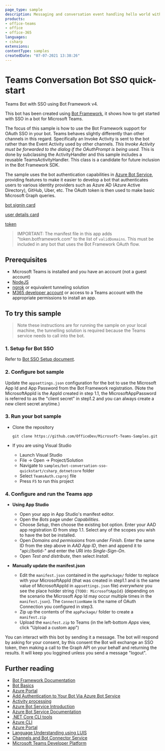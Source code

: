 ```yaml
---
page_type: sample
description: Messaging and conversation event handling hello world with SSO.
products:
- office-teams
- office
- office-365
languages:
- csharp
extensions:
contentType: samples
createdDate: "07-07-2021 13:38:26"
---
```


# Teams Conversation Bot SSO quick-start

Teams Bot with SSO using Bot Framework v4.

This bot has been created using [Bot Framework](https://dev.botframework.com), it shows how to get started with SSO in a bot for Microsoft Teams.

The focus of this sample is how to use the Bot Framework support for OAuth SSO in your bot. Teams behaves slightly differently than other channels in this regard. Specifically an Invoke Activity is sent to the bot rather than the Event Activity used by other channels. _This Invoke Activity must be forwarded to the dialog if the OAuthPrompt is being used._ This is done by subclassing the ActivityHandler and this sample includes a reusable TeamsActivityHandler. This class is a candidate for future inclusion in the Bot Framework SDK.

The sample uses the bot authentication capabilities in [Azure Bot Service](https://docs.botframework.com), providing features to make it easier to develop a bot that authenticates users to various identity providers such as Azure AD (Azure Active Directory), GitHub, Uber, etc. The OAuth token is then used to make basic Microsoft Graph queries.

[bot signin card](Images/BotSignInCard.png)

[user details card](Images/UserDetailsCard.png)

[token](Images/Token.png)

> IMPORTANT: The manifest file in this app adds "token.botframework.com" to the list of `validDomains`. This must be included in any bot that uses the Bot Framework OAuth flow.

## Prerequisites

- Microsoft Teams is installed and you have an account (not a guest account)
-  [NodeJS](https://nodejs.org/en/)
-  [ngrok](https://ngrok.com/) or equivalent tunneling solution
-  [M365 developer account](https://docs.microsoft.com/en-us/microsoftteams/platform/concepts/build-and-test/prepare-your-o365-tenant) or access to a Teams account with the appropriate permissions to install an app.

## To try this sample

> Note these instructions are for running the sample on your local machine, the tunnelling solution is required because
> the Teams service needs to call into the bot.

### 1. Setup for Bot SSO
Refer to [Bot SSO Setup document](../BotSSOSetup.md).

### 2. Configure bot sample

   Update the `appsettings.json` configuration for the bot to use the Microsoft App Id and App Password from the Bot Framework registration. (Note the MicrosoftAppId is the AppId created in step 1.1, the MicrosoftAppPassword is referred to as the "client secret" in step1.2 and you can always create a new client secret anytime.)

### 3. Run your bot sample
- Clone the repository
    ```
    git clone https://github.com/OfficeDev/Microsoft-Teams-Samples.git
    ```

- If you are using Visual Studio
    - Launch Visual Studio
    - File -> Open -> Project/Solution
    - Navigate to `samples/bot-conversation-sso-quickstart/csharp_dotnetcore` folder
    - Select `TeamsAuth.csproj` file
    - Press `F5` to run this project

### 4. Configure and run the Teams app
- **Using App Studio**
    - Open your app in App Studio's manifest editor.
    - Open the *Bots* page under *Capabilities*.
    - Choose *Setup*, then choose the existing bot option. Enter your AAD app registration ID from step 1.1. Select any of the scopes you wish to have the bot be installed.
    - Open *Domains and permissions* from under *Finish*. Enter the same ID from the step above in *AAD App ID*, then and append it to "api://botid-" and enter the URI into *Single-Sign-On*.
    - Open *Test and distribute*, then select *Install*.

- **Manually update the manifest.json**
    - Edit the `manifest.json` contained in the  `appPackage/` folder to replace with your MicrosoftAppId (that was created in step1.1 and is the same value of MicrosoftAppId in `appsettings.json` file) *everywhere* you see the place holder string `{TODO: MicrosoftAppId}` (depending on the scenario the Microsoft App Id may occur multiple times in the `manifest.json`). The `ConnectionName` is the name of OAuth Connection you configured in step3.
    - Zip up the contents of the `appPackage/` folder to create a `manifest.zip`
    - Upload the `manifest.zip` to Teams (in the left-bottom *Apps* view, click "Upload a custom app")

You can interact with this bot by sending it a message. The bot will respond by asking for your consent, by this consent the Bot will exchange an SSO token, then making a call to the Graph API on your behalf and returning the results. It will keep you loggined unless you send a message "logout". 

## Further reading

- [Bot Framework Documentation](https://docs.botframework.com)
- [Bot Basics](https://docs.microsoft.com/azure/bot-service/bot-builder-basics?view=azure-bot-service-4.0)
- [Azure Portal](https://portal.azure.com)
- [Add Authentication to Your Bot Via Azure Bot Service](https://docs.microsoft.com/en-us/azure/bot-service/bot-builder-authentication?view=azure-bot-service-4.0&tabs=csharp)
- [Activity processing](https://docs.microsoft.com/en-us/azure/bot-service/bot-builder-concept-activity-processing?view=azure-bot-service-4.0)
- [Azure Bot Service Introduction](https://docs.microsoft.com/azure/bot-service/bot-service-overview-introduction?view=azure-bot-service-4.0)
- [Azure Bot Service Documentation](https://docs.microsoft.com/azure/bot-service/?view=azure-bot-service-4.0)
- [.NET Core CLI tools](https://docs.microsoft.com/en-us/dotnet/core/tools/?tabs=netcore2x)
- [Azure CLI](https://docs.microsoft.com/cli/azure/?view=azure-cli-latest)
- [Azure Portal](https://portal.azure.com)
- [Language Understanding using LUIS](https://docs.microsoft.com/en-us/azure/cognitive-services/luis/)
- [Channels and Bot Connector Service](https://docs.microsoft.com/en-us/azure/bot-service/bot-concepts?view=azure-bot-service-4.0)
- [Microsoft Teams Developer Platform](https://docs.microsoft.com/en-us/microsoftteams/platform/)

